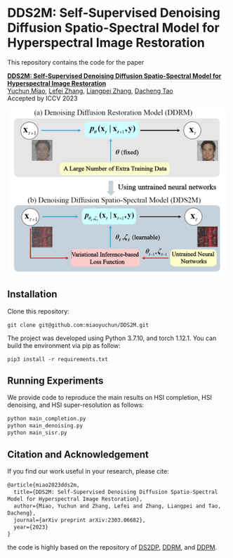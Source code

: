 # DDS2M: Self-Supervised Denoising Diffusion Spatio-Spectral Model for Hyperspectral Image Restoration
This repository contains the code for the paper 

**[DDS2M: Self-Supervised Denoising Diffusion Spatio-Spectral Model for Hyperspectral Image Restoration][1]**  
[Yuchun Miao][myc], [Lefei Zhang][zlf], [Liangpei Zhang][zlp], [Dacheng Tao][tdc]   
Accepted by ICCV 2023

<div align="center">
  <img src="figures/motivation.png" width="500px" />
</div>

## Installation
Clone this repository:
```
git clone git@github.com:miaoyuchun/DDS2M.git
```

The project was developed using Python 3.7.10, and torch 1.12.1.
You can build the environment via pip as follow:

```
pip3 install -r requirements.txt
```

## Running Experiments
We provide code to reproduce the main results on HSI completion, HSI denoising, and HSI super-resolution as follows:
```
python main_completion.py
python main_denoising.py
python main_sisr.py
```

## Citation and Acknowledgement
If you find our work useful in your research, please cite:

```
@article{miao2023dds2m,
  title={DDS2M: Self-Supervised Denoising Diffusion Spatio-Spectral Model for Hyperspectral Image Restoration},
  author={Miao, Yuchun and Zhang, Lefei and Zhang, Liangpei and Tao, Dacheng},
  journal={arXiv preprint arXiv:2303.06682},
  year={2023}
}
```

the code is highly based on the repository of [DS2DP](https://github.com/miaoyuchun/DS2DP), [DDRM](https://github.com/bahjat-kawar/ddrm), and [DDPM](https://github.com/lucidrains/denoising-diffusion-pytorch).


[1]: https://arxiv.org/abs/1701.06487
[myc]: https://scholar.google.com/citations?user=-ec3mwUAAAAJ&hl=en
[zlf]: https://scholar.google.com/citations?user=BLKHwNwAAAAJ&hl=en
[zlp]: https://scholar.google.com/citations?user=vzj2hcYAAAAJ&hl=en
[tdc]: https://scholar.google.com/citations?user=RwlJNLcAAAAJ&hl=en
